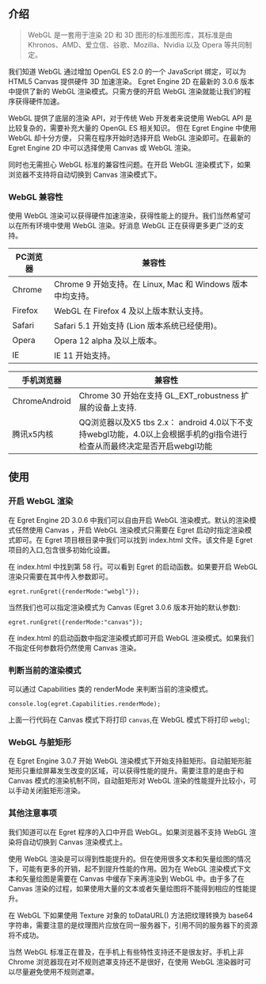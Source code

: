 ## 介绍

> WebGL 是一套用于渲染 2D 和 3D 图形的标准图形库，其标准是由 Khronos、AMD、爱立信、谷歌、Mozilla、Nvidia 以及 Opera 等共同制定。

我们知道 WebGL 通过增加 OpenGL ES 2.0 的一个 JavaScript 绑定，可以为 HTML5 Canvas 提供硬件 3D 加速渲染。 Egret Engine 2D 在最新的 3.0.6 版本中提供了新的 WebGL 渲染模式。只需方便的开启 WebGL 渲染就能让我们的程序获得硬件加速。

WebGL 提供了底层的渲染 API，对于传统 Web 开发者来说使用 WebGL API 是比较复杂的，需要补充大量的 OpenGL ES 相关知识。 但在 Egret Engine 中使用 WebGL 却十分方便， 只需在程序开始时选择开启 WebGL 渲染即可。在最新的 Egret Engine 2D 中可以选择使用 Canvas 或 WebGL 渲染。

同时也无需担心 WebGL 标准的兼容性问题。在开启 WebGL 渲染模式下，如果浏览器不支持将自动切换到 Canvas 渲染模式下。

### WebGL 兼容性

使用 WebGL 渲染可以获得硬件加速渲染，获得性能上的提升。我们当然希望可以在所有环境中使用 WebGL 渲染。好消息 WebGL 正在获得更多更广泛的支持。

| PC浏览器 | 兼容性 |
|---|---|
| Chrome | Chrome 9 开始支持。在 Linux, Mac  和 Windows 版本中均支持。 |
| Firefox | WebGL 在 Firefox 4 及以上版本默认支持。 |
| Safari  | Safari 5.1 开始支持 (Lion 版本系统已经使用)。 |
| Opera | Opera 12 alpha 及以上版本。 | 
| IE | IE 11 开始支持。 |

| 手机浏览器 | 兼容性 |
|---|---|
| ChromeAndroid | Chrome 30 开始在支持 GL_EXT_robustness 扩展的设备上支持. | 
| 腾讯x5内核 | QQ浏览器以及X5 tbs 2.x： android 4.0以下不支持webgl功能，4.0以上会根据手机的gl指令进行检查从而最终决定是否开启webgl功能 | 

## 使用

### 开启 WebGL 渲染

在 Egret Engine 2D 3.0.6 中我们可以自由开启 WebGL 渲染模式。默认的渲染模式任然使用 Canvas ，开启 WebGL 渲染模式只需要在 Egret 启动时指定渲染模式即可。在 Egret 项目根目录中我们可以找到 index.html 文件。该文件是 Egret 项目的入口,包含很多初始化设置。

在 index.html 中找到第 58 行。可以看到 Egret 的启动函数。如果要开启 WebGL 渲染只需要在其中传入参数即可。

```
egret.runEgret({renderMode:"webgl"});
```

当然我们也可以指定渲染模式为 Canvas (Egret 3.0.6 版本开始的默认参数):

```
egret.runEgret({renderMode:"canvas"});
```

在 index.html 的启动函数中指定渲染模式即可开启 WebGL 渲染模式。如果我们不指定任何参数将仍然使用 Canvas 渲染。

### 判断当前的渲染模式

可以通过 Capabilities 类的 renderMode 来判断当前的渲染模式。

```
console.log(egret.Capabilities.renderMode);
```

上面一行代码在 Canvas 模式下将打印 `canvas`,在 WebGL 模式下将打印 `webgl`;

### WebGL 与脏矩形

在 Egret Engine 3.0.7 开始 WebGL 渲染模式下开始支持脏矩形。自动脏矩形脏矩形只重绘屏幕发生改变的区域，可以获得性能的提升。需要注意的是由于和 Canvas 模式的渲染机制不同，自动脏矩形对 WebGL 渲染的性能提升比较小，可以手动关闭脏矩形渲染。

### 其他注意事项

我们知道可以在 Egret 程序的入口中开启 WebGL。如果浏览器不支持 WebGL 渲染将自动切换到 Canvas 渲染模式上。

使用 WebGL 渲染是可以得到性能提升的。但在使用很多文本和矢量绘图的情况下，可能有更多的开销，起不到提升性能的作用。因为在 WebGL 渲染模式下文本和矢量绘图是需要在 Canvas 中缓存下来再渲染到 WebGL 中。由于多了在 Canvas 渲染的过程，如果使用大量的文本或者矢量绘图将不能得到相应的性能提升。

在 WebGL 下如果使用 Texture 对象的 toDataURL() 方法把纹理转换为 base64 字符串，需要注意的是纹理图片应放在同一服务器下，引用不同的服务器下的资源将不成功。

当然 WebGL 标准正在普及，在手机上有些特性支持还不是很友好。手机上非 Chrome 浏览器现在对不规则遮罩支持还不是很好，在使用 WebGL 渲染器时可以尽量避免使用不规则遮罩。




